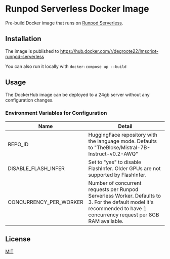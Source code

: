 # Runpod Serverless Docker Image

Pre-build Docker image that runs on
[Runpod Serverless](https://www.runpod.io/serverless-gpu).

## Installation

The image is published to
https://hub.docker.com/r/degroote22/lmscript-runpod-serverless

You can also run it locally with `docker-compose up --build`

## Usage

The DockerHub image can be deployed to a 24gb server without any configuration
changes.

### Environment Variables for Configuration

| Name                   | Detail                                                                                                                                                                 |
| ---------------------- | ---------------------------------------------------------------------------------------------------------------------------------------------------------------------- |
| REPO_ID                | HuggingFace repository with the language mode. Defaults to "TheBloke/Mistral-7B-Instruct-v0.2-AWQ"                                                                     |
| DISABLE_FLASH_INFER    | Set to "yes" to disable FlashInfer. Older GPUs are not supported by FlashInfer.                                                                                        |
| CONCURRENCY_PER_WORKER | Number of concurrent requests per Runpod Serverless Worker. Defaults to 3. For the default model it's recommended to have 1 concurrency request per 8GB RAM available. |

## License

[MIT](https://choosealicense.com/licenses/mit/)
